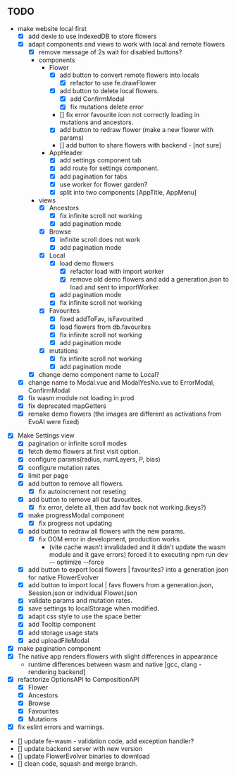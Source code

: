 ## TODO

* make website local first
    + [x] add dexie to use indexedDB to store flowers
    + [x] adapt components and views to work with local and remote flowers
        + [x] remove message of 2s wait for disabled buttons?
        + components
            - Flower
                + [x] add button to convert remote flowers into locals
                    - [x] refactor to use fe.drawFlower
                + [x] add button to delete local flowers.
                    - [x] add ConfirmModal
                    - [x] fix mutations delete error
                + [] fix error favourite icon not correctly loading in mutations and ancestors.
                + [x] add button to redraw flower (make a new flower with params)
                + [] add button to share flowers with backend - [not sure]
            - AppHeader
                + [x] add settings component tab
                + [x] add route for settings component.
                + [x] add pagination for tabs
                + [x] use worker for flower garden?
                + [x] split into two components [AppTitle, AppMenu]
        + views
            - [x] Ancestors
                + [x] fix infinite scroll not working
                + [x] add pagination mode
            - [x] Browse
                + [x] infinite scroll does not work
                + [x] add pagination mode
            - [x] Local
                + [x] load demo flowers
                    - [x] refactor load with import worker
                    - [x] remove old demo flowers and add a generation.json to load and sent to importWorker.
                + [x] add pagination mode
                + [x] fix infinite scroll not working
            - [x] Favourites
                + [x] fixed addToFav, isFavourited
                + [x] load flowers from db.favourites
                + [x] fix infinite scroll not working
                + [x] add pagination mode
            - [x] mutations
                + [x] fix infinite scroll not working
                + [x] add pagination mode
        + [x] change demo component name to Local?
	+ [x] change name to Modal.vue and ModalYesNo.vue to ErrorModal, ConfirmModal
	+ [x] fix wasm module not loading in prod
    + [x] fix deprecated mapGetters
    + [x] remake demo flowers (the images are different as activations from EvoAI were fixed)
* [x] Make Settings view
    + [x] pagination or infinite scroll modes
    + [x] fetch demo flowers at first visit option.
    + [x] configure params(radius, numLayers, P, bias)
    + [x] configure mutation rates
    + [x] limit per page
    + [x] add button to remove all flowers.
        - [x] fix autoincrement not reseting
    + [x] add button to remove all but favourites.
        - [x] fix error, delete all, then add fav back not working.(keys?)
    + [x] make progressModal component
        - [x] fix progress not updating
    + [x] add button to redraw all flowers with the new params.
        - [x] fix OOM error in development, production works 
            + (vite cache wasn't invalidaded and it didn't update the 
                wasm module and it gave errors) forced it to executing npm run dev -- optimize --force
    + [x] add button to export local flowers | favourites? into a generation json for native FlowerEvolver
    + [x] add button to import local | favs flowers from a generation.json, Session.json or individual Flower.json
    + [x] validate params and mutation rates.
    + [x] save settings to localStorage when modified.
    + [x] adapt css style to use the space better
    + [x] add Tooltip component
    + [x] add storage usage stats
    + [x] add uploadFileModal
* [x] make pagination component
* [x] The native app renders flowers with slight differences in appearance
    - runtime differences between wasm and native [gcc, clang - rendering backend]
* [x] refactorize OptionsAPI to CompositionAPI
    - [x] Flower
    - [x] Ancestors
    - [x] Browse
    - [x] Favourites
    - [x] Mutations
* [x] fix eslint errors and warnings.
* [] update fe-wasm - validation code, add exception handler?
* [] update backend server with new version
* [] update FlowerEvolver binaries to download
* [] clean code, squash and merge branch.
